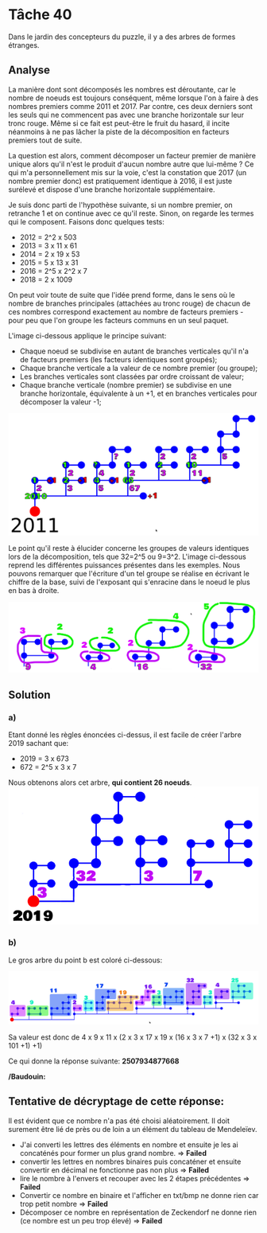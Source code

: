 # Tâche 40

Dans le jardin des concepteurs du puzzle, il y a des arbres de formes étranges.


## Analyse

La manière dont sont décomposés les nombres est déroutante, car le nombre de noeuds est toujours conséquent, même lorsque l'on à faire à des nombres premiers comme 2011 et 2017. Par contre, ces deux derniers sont les seuls qui ne commencent pas avec une branche horizontale sur leur tronc rouge. Même si ce fait est peut-être le fruit du hasard, il incite néanmoins à ne pas lâcher la piste de la décomposition en facteurs premiers tout de suite.

La question est alors, comment décomposer un facteur premier de manière unique alors qu'il n'est le produit d'aucun nombre autre que lui-même ? Ce qui m'a personnellement mis sur la voie, c'est la constation que 2017 (un nombre premier donc) est pratiquement identique à 2016, il est juste surélevé et dispose d'une branche horizontale supplémentaire.

Je suis donc parti de l'hypothèse suivante, si un nombre premier, on retranche 1 et on continue avec ce qu'il reste. Sinon, on regarde les termes qui le composent. Faisons donc quelques tests:

* 2012 = 2^2 x 503
* 2013 = 3 x 11 x 61
* 2014 = 2 x 19 x 53
* 2015 = 5 x 13 x 31
* 2016 = 2^5 x 2^2 x 7
* 2018 = 2 x 1009

On peut voir toute de suite que l'idée prend forme, dans le sens où le nombre de branches principales (attachées au tronc rouge) de chacun de ces nombres correspond exactement au nombre de facteurs premiers - pour peu que l'on groupe les facteurs communs en un seul paquet.

L'image ci-dessous applique le principe suivant:

* Chaque noeud se subdivise en autant de branches verticales qu'il n'a de facteurs premiers (les facteurs identiques sont groupés);
* Chaque branche verticale a la valeur de ce nombre premier (ou groupe);
* Les branches verticales sont classées par ordre croissant de valeur;
* Chaque branche verticale (nombre premier) se subdivise en une branche horizontale, équivalente à un +1, et en branches verticales pour décomposer la valeur -1;

![2011](40-2011.png)

Le point qu'il reste à élucider concerne les groupes de valeurs identiques lors de la décomposition, tels que 32=2^5 ou 9=3^2. L'image ci-dessous reprend les différentes puissances présentes dans les exemples. Nous pouvons remarquer que l'écriture d'un tel groupe se réalise en écrivant le chiffre de la base, suivi de l'exposant qui s'enracine dans le noeud le plus en bas à droite.

![Power](40-Power.png)

## Solution

### a)

Etant donné les règles énoncées ci-dessus, il est facile de créer l'arbre 2019 sachant que:

* 2019 = 3 x 673
* 672 = 2^5 x 3 x 7

Nous obtenons alors cet arbre, **qui contient 26 noeuds**.
![Power](40-2019.png)

### b)

Le gros arbre du point b est coloré ci-dessous:

![Power](40-Big.png)

Sa valeur est donc de 4 x 9 x 11 x (2 x 3 x 17 x 19 x (16 x 3 x 7 +1) x (32 x 3 x 101 +1) +1)

Ce qui donne la réponse suivante: **2507934877668**

**/Baudouin:** 
## Tentative de décryptage de cette réponse:

Il est évident que ce nombre n'a pas été choisi aléatoirement. Il doit surement être lié de près ou de loin a un élément du tableau de Mendeleïev.
- J'ai converti les lettres des éléments en nombre et ensuite je les ai concaténés pour former un plus grand nombre. => **Failed**
- convertir les lettres en nombres binaires puis concaténer et ensuite convertir en décimal ne fonctionne pas non plus => **Failed**
- lire le nombre à l'envers et recouper avec les 2 étapes précédentes => **Failed**
- Convertir ce nombre en binaire et l'afficher en txt/bmp ne donne rien car trop petit nombre => **Failed**
- Décomposer ce nombre en représentation de Zeckendorf ne donne rien (ce nombre est un peu trop élevé) => **Failed**

